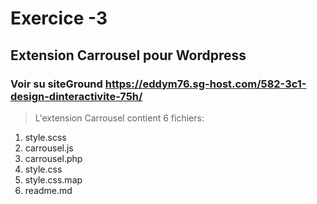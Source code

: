 # Exercice -3

## Extension Carrousel pour Wordpress

### Voir su siteGround  https://eddym76.sg-host.com/582-3c1-design-dinteractivite-75h/

> L'extension Carrousel contient 6 fichiers:

1. style.scss
2. carrousel.js
3. carrousel.php
4. style.css
5. style.css.map
6. readme.md
